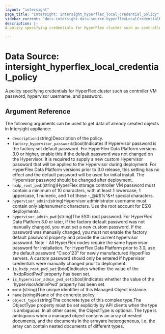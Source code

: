 ```yaml
---
layout: "intersight"
page_title: "Intersight: intersight_hyperflex_local_credential_policy"
sidebar_current: "docs-intersight-data-source-hyperflexLocalCredentialPolicy"
description: |-
A policy specifying credentials for HyperFlex cluster such as controller VM password, hypervisor username, and password.

---
```


# Data Source: intersight_hyperflex_local_credential_policy
A policy specifying credentials for HyperFlex cluster such as controller VM password, hypervisor username, and password.

## Argument Reference
The following arguments can be used to get data of already created objects in Intersight appliance:
* `description`:(string)Description of the policy.
* `factory_hypervisor_password`:(bool)Indicates if Hypervisor password is the factory set default password. For HyperFlex Data Platform versions 3.0 or higher, enable this if the default password was not changed on the Hypervisor. It is required to supply a new custom Hypervisor password that will be applied to the Hypervisor during deployment. For HyperFlex Data Platform versions prior to 3.0 release, this setting has no effect and the default password will be used for initial install. The Hypervisor password should be changed after deployment.
* `hxdp_root_pwd`:(string)HyperFlex storage controller VM password must contain a minimum of 10 characters, with at least 1 lowercase, 1 uppercase, 1 numeric, and 1 of these -_@#$%^&*! special characters.
* `hypervisor_admin`:(string)Hypervisor administrator username must contain only alphanumeric characters. Use the root account for ESXi deployments.
* `hypervisor_admin_pwd`:(string)The ESXi root password. For HyperFlex Data Platform 3.0 or later, if the factory default password was not manually changed, you must set a new custom password. If the password was manually changed, you must not enable the factory default password property and provide the current hypervisor password. Note - All HyperFlex nodes require the same hypervisor password for installation. For HyperFlex Data Platform prior to 3.0, use the default password \"Cisco123\" for newly manufactured HyperFlex servers. A custom password should only be entered if hypervisor credentials were manually changed prior to deployment.
* `is_hxdp_root_pwd_set`:(bool)Indicates whether the value of the 'hxdpRootPwd' property has been set.
* `is_hypervisor_admin_pwd_set`:(bool)Indicates whether the value of the 'hypervisorAdminPwd' property has been set.
* `moid`:(string)The unique identifier of this Managed Object instance.
* `name`:(string)Name of the concrete policy.
* `object_type`:(string)The concrete type of this complex type.The ObjectType property must be set explicitly by API clients when the type is ambiguous. In all other cases, the ObjectType is optional. The type is ambiguous when a managed object contains an array of nested documents, and the documents in the arrayare heterogeneous, i.e. the array can contain nested documents of different types.
